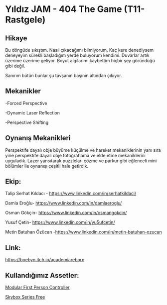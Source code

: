 # Yıldız JAM - 404 The Game (T11-Rastgele)

## Hikaye
Bu döngüde sıkıştım. Nasıl çıkacağımı bilmiyorum. Kaç kere denediysem deneyeyim sürekli başladığım yerde buluyorum kendimi. Duvarlar artık üzerime üzerime geliyor. Boyut algılarımı kaybettim hiçbir şey göründüğü gibi değil.

Sanırım bütün bunlar şu tavşanın başının altından çıkıyor.

## Mekanikler
-Forced Perspective

-Dynamic Laser Reflection

-Perspective Shifting

## Oynanış Mekanikleri
Perspektife dayalı obje büyüme küçülme ve hareket mekaniklerinin yanı sıra yine perspektife dayalı obje fotoğraflama ve elde etme mekaniklerini uyguladık. Lazer yansıtarak puzzleları çözme ve parkur gibi eğlenceli mini bölümler ile oynanışı çeşitli hale getirdik.

## Ekip:
Talip Serhat Kıldacı - https://www.linkedin.com/in/serhatkildaci/

Damla Eroğlu- https://www.linkedin.com/in/damlaeroglu/

Osman Gökçin- https://www.linkedin.com/in/osmangokcin/

Yusuf Çetin- https://www.linkedin.com/in/yu5ufcetin/

Metin Batuhan Özücan -https://www.linkedin.com/in/metin-batuhan-ozucan

## Link:
https://boebyn.itch.io/academiareborn

## Kullandığımız Assetler:
[Modular First Person Controller](https://assetstore.unity.com/packages/3d/characters/modular-first-person-controller-189884/)

[Skybox Series Free](https://assetstore.unity.com/packages/2d/textures-materials/sky/skybox-series-free-103633/)
